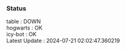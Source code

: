 ### Status


table : DOWN  
hogwarts : OK  
icy-bot : OK  
Latest Update : 2024-07-21 02:02:47.360219
